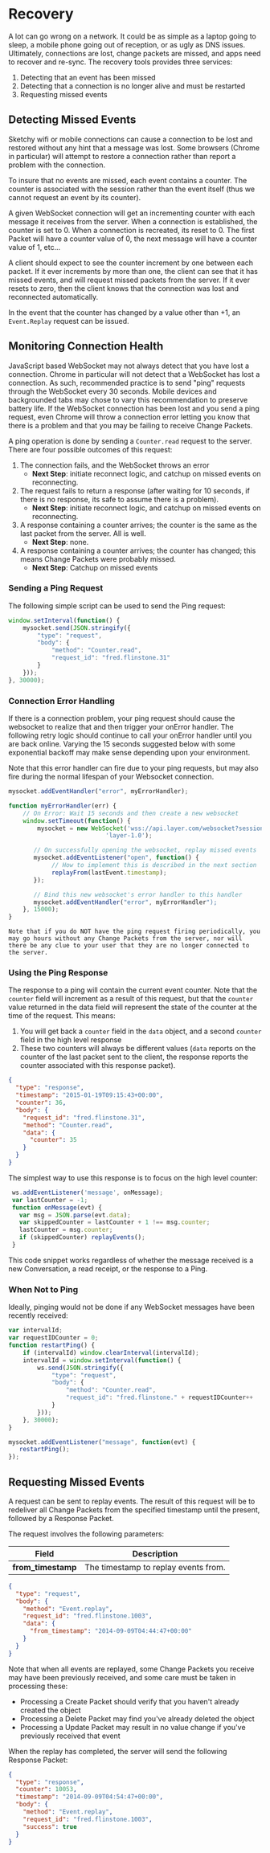 # Recovery

A lot can go wrong on a network.  It could be as simple as a laptop going to sleep, a mobile phone going out of reception, or as ugly as DNS issues.  Ultimately, connections are lost, change packets are missed, and apps need to recover and re-sync.  The recovery tools provides three services:

1. Detecting that an event has been missed
2. Detecting that a connection is no longer alive and must be restarted
3. Requesting missed events

## Detecting Missed Events

Sketchy wifi or mobile connections can cause a connection to be lost and restored without any hint that a message was lost.  Some browsers (Chrome in particular) will attempt to restore a connection rather than report a problem with the connection.

To insure that no events are missed, each event contains a counter.  The counter is associated with the session rather than the event itself (thus we cannot request an event by its counter).

A given WebSocket connection will get an incrementing counter with each message it receives from the server. When a connection is established, the counter is set to 0. When a connection is recreated, its reset to 0. The first Packet will have a counter value of 0, the next message will have a counter value of 1, etc...

A client should expect to see the counter increment by one between each packet.  If it ever increments by more than one, the client can see that it has missed events, and will request missed packets from the server.  If it ever resets to zero, then the client knows that the connection was lost and reconnected automatically.

In the event that the counter has changed by a value other than +1, an `Event.Replay` request can be issued.

## Monitoring Connection Health

JavaScript based WebSocket may not always detect that you have lost a connection.  Chrome in particular will not detect that a WebSocket has lost a connection.  As such, recommended practice is to send "ping" requests through the WebSocket every 30 seconds.  Mobile devices and backgrounded tabs may chose to vary this recommendation to preserve battery life. If the WebSocket connection has been lost and you send a ping request, even Chrome will throw a connection error letting you know that there is a problem and that you may be failing to receive Change Packets.

A ping operation is done by sending a `Counter.read` request to the server.  There are four possible outcomes of this request:

1. The connection fails, and the WebSocket throws an error
    * **Next Step**: initiate reconnect logic, and catchup on missed events on reconnecting.
2. The request fails to return a response (after waiting for 10 seconds, if there is no response, its safe to assume there is a problem).
    * **Next Step**: initiate reconnect logic, and catchup on missed events on reconnecting.
3. A response containing a counter arrives; the counter is the same as the last packet from the server.  All is well.
    * **Next Step**: none.
4. A response containing a counter arrives; the counter has changed; this means Change Packets were probably missed.
    * **Next Step**: Catchup on missed events

### Sending a Ping Request

The following simple script can be used to send the Ping request:

```javascript
window.setInterval(function() {
    mysocket.send(JSON.stringify({
        "type": "request",
        "body": {
            "method": "Counter.read",
            "request_id": "fred.flinstone.31"
        }
    }));
}, 30000);
```

### Connection Error Handling

If there is a connection problem, your ping request should cause the websocket to realize that and then trigger your onError handler. The following retry logic should continue to call your onError handler until you are back online.  Varying the 15 seconds suggested below with some exponential backoff may make sense depending upon your environment.

Note that this error handler can fire due to your ping requests, but may also fire during the normal lifespan of your Websocket connection.

```javascript
mysocket.addEventHandler("error", myErrorHandler);

function myErrorHandler(err) {
    // On Error: Wait 15 seconds and then create a new websocket
    window.setTimeout(function() {
        mysocket = new WebSocket('wss://api.layer.com/websocket?session_token=donuts==',
                           'layer-1.0');

       // On successfully opening the websocket, replay missed events
       mysocket.addEventListener("open", function() {
            // How to implement this is described in the next section
            replayFrom(lastEvent.timestamp);
       });

       // Bind this new websocket's error handler to this handler
       mysocket.addEventHandler("error", myErrorHandler");
    }, 15000);
}
```

```emphasis
Note that if you do NOT have the ping request firing periodically, you may go hours without any Change Packets from the server, nor will there be any clue to your user that they are no longer connected to the server.
```


### Using the Ping Response

The response to a ping will contain the current event counter.  Note that the `counter` field will increment as a result of this request, but that the `counter` value returned in the data field will represent the state of the counter at the time of the request.  This means:

1. You will get back a `counter` field in the `data` object, and a second `counter` field in the high level response
2. These two counters will always be different values (`data` reports on the counter of the last packet sent to the client, the response reports the counter associated with this response packet).

```json
{
  "type": "response",
  "timestamp": "2015-01-19T09:15:43+00:00",
  "counter": 36,
  "body": {
    "request_id": "fred.flinstone.31",
    "method": "Counter.read",
    "data": {
      "counter": 35
    }
  }
}
```

The simplest way to use this response is to focus on the high level counter:

```javascript
 ws.addEventListener('message', onMessage);
 var lastCounter = -1;
 function onMessage(evt) {
   var msg = JSON.parse(evt.data);
   var skippedCounter = lastCounter + 1 !== msg.counter;
   lastCounter = msg.counter;
   if (skippedCounter) replayEvents();
 }
```

This code snippet works regardless of whether the message received is a new Conversation, a read receipt, or the response to a Ping.

### When Not to Ping

Ideally, pinging would not be done if any WebSocket messages have been recently received:

```javascript
var intervalId;
var requestIDCounter = 0;
function restartPing() {
    if (intervalId) window.clearInterval(intervalId);
    intervalId = window.setInterval(function() {
        ws.send(JSON.stringify({
            "type": "request",
            "body": {
                "method": "Counter.read",
                "request_id": "fred.flinstone." + requestIDCounter++
            }
        }));
    }, 30000);
}

mysocket.addEventListener("message", function(evt) {
   restartPing();
});
```


## Requesting Missed Events

A request can be sent to replay events.  The result of this request will be to redeliver all Change Packets from the specified timestamp until the present, followed by a Response Packet.

The request involves the following parameters:

| Field | Description |
|-------|-------------|
| **from_timestamp** | The timestamp to replay events from. |

```json
{
  "type": "request",
  "body": {
    "method": "Event.replay",
    "request_id": "fred.flinstone.1003",
    "data": {
      "from_timestamp": "2014-09-09T04:44:47+00:00"
    }
  }
}
```

Note that when all events are replayed, some Change Packets you receive may have been previously received, and some care must be taken in processing these:

* Processing a Create Packet should verify that you haven't already created the object
* Processing a Delete Packet may find you've already deleted the object
* Processing a Update Packet may result in no value change if you've previously received that event

When the replay has completed, the server will send the following Response Packet:

```json
{
  "type": "response",
  "counter": 10053,
  "timestamp": "2014-09-09T04:54:47+00:00",
  "body": {
    "method": "Event.replay",
    "request_id": "fred.flinstone.1003",
    "success": true
  }
}
```
